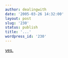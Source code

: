 ```yaml
---
author: dealingwith
date: '2005-03-26 14:32:00'
layout: post
slug: '230'
status: publish
title: '...'
wordpress_id: '230'
---
```


[yes.][1]

   [1]: http://www.dilbert.com/comics/dilbert/archive/dilbert-20050326.html

